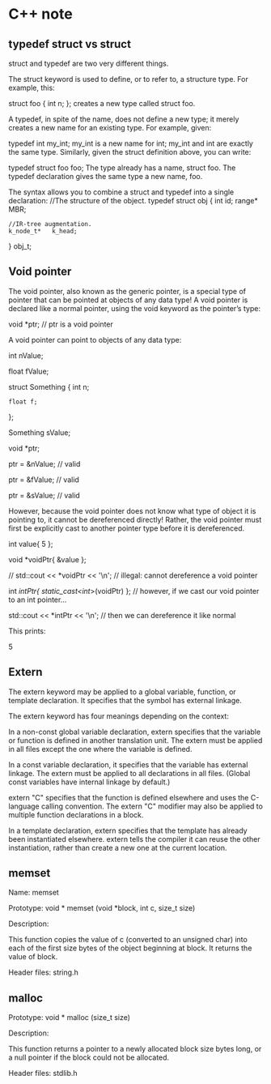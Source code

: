 # C++ note
## typedef struct vs struct

struct and typedef are two very different things.

The struct keyword is used to define, or to refer to, a structure type. For example, this:

struct foo {
    int n;
};
creates a new type called struct foo.

A typedef, in spite of the name, does not define a new type; it merely creates a new name for an existing type. For example, given:

typedef int my_int;
my_int is a new name for int; my_int and int are exactly the same type. Similarly, given the struct definition above, you can write:

typedef struct foo foo;
The type already has a name, struct foo. The typedef declaration gives the same type a new name, foo.

The syntax allows you to combine a struct and typedef into a single declaration:
//The structure of the object.
typedef struct obj
{
	int			id;
	range*		MBR;

	//IR-tree augmentation.
	k_node_t*	k_head;

}	obj_t;

## Void pointer


The void pointer, also known as the generic pointer, is a special type of pointer that can be pointed at objects of any data type! A void pointer is declared like a normal pointer, using the void keyword as the pointer’s type:


void *ptr; // ptr is a void pointer

A void pointer can point to objects of any data type:


int nValue;

float fValue;


struct Something
{
    int n;
    
    float f;
};


Something sValue;
 
void *ptr;

ptr = &nValue; // valid

ptr = &fValue; // valid

ptr = &sValue; // valid


However, because the void pointer does not know what type of object it is pointing to, it cannot be dereferenced directly! Rather, the void pointer must first be explicitly cast to another pointer type before it is dereferenced.

int value{ 5 };

void *voidPtr{ &value };
 
 
// std::cout << *voidPtr << '\n'; // illegal: cannot dereference a void pointer


int *intPtr{ static_cast<int*>(voidPtr) }; // however, if we cast our void pointer to an int pointer...


std::cout << *intPtr << '\n'; // then we can dereference it like normal

This prints:


5

## Extern
The extern keyword may be applied to a global variable, function, or template declaration. It specifies that the symbol has external linkage. 


The extern keyword has four meanings depending on the context:


In a non-const global variable declaration, extern specifies that the variable or function is defined in another translation unit. The extern must be applied in all files except the one where the variable is defined.


In a const variable declaration, it specifies that the variable has external linkage. The extern must be applied to all declarations in all files. (Global const variables have internal linkage by default.)


extern "C" specifies that the function is defined elsewhere and uses the C-language calling convention. The extern "C" modifier may also be applied to multiple function declarations in a block.


In a template declaration, extern specifies that the template has already been instantiated elsewhere. extern tells the compiler it can reuse the other instantiation, rather than create a new one at the current location.

## memset
Name: memset


Prototype: void * memset (void *block, int c, size_t size)


Description:


This function copies the value of c (converted to an unsigned char) into each of the first size bytes of the object beginning at block. It returns the value of block. 


Header files:
string.h

## malloc
Prototype: void * malloc (size_t size)


Description:


This function returns a pointer to a newly allocated block size bytes long, or a null pointer if the block could not be allocated. 


Header files:
stdlib.h
